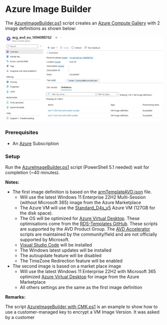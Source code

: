 # Azure Image Builder

The [AzureImageBuilder.ps1](AzureImageBuilder.ps1) script creates an [Azure Compute Gallery](https://learn.microsoft.com/en-us/azure/virtual-machines/azure-compute-gallery) with 2 image definitions as shown below:

![](docs/acg.jpg)

### Prerequisites 

  * An [Azure](https://portal.azure.com) Subscription

### Setup

Run the [AzureImageBuilder.ps1](AzureImageBuilder.ps1) script (PowerShell 5.1 needed) wait for completion (~40 minutes).

**Notes:**

* The first image definition is based on the [armTemplateAVD.json](armTemplateAVD.json) file.
  * Will use the latest Windows 11 Enterprise 22H2 Multi-Session (without Microsoft 365) image from the Azure Marketplace
  * The Azure VM will use the [Standard_D4s_v5](https://learn.microsoft.com/en-us/azure/virtual-machines/dv5-dsv5-series#dsv5-serieshttps://learn.microsoft.com/en-us/azure/virtual-machines/dv3-dsv3-series) Azure VM (127GB for the disk space).
  * The OS will be optimized for [Azure Virtual Desktop](https://azure.microsoft.com/en-us/products/virtual-desktop). These optimisations come from the [RDS-Templates GitHub](https://github.com/Azure/RDS-Templates/tree/master/CustomImageTemplateScripts). These scripts are supported by the AVD Product Group. The [AVD Accelerator](https://github.com/Azure/avdaccelerator) scripts are maintained by the community/field and are not officially supported by Microsoft. 
  * [Visual Studio Code](https://code.visualstudio.com/) will be installed
  * The Windows latest updates will be installed
  * The autoupdate feature will be disabled
  * The TimeZone Redirection feature will be enabled
* The second image is based on a market place image
  * Will use the latest Windows 11 Enterprise 22H2 with Microsoft 365 optimized [Azure Virtual Desktop](https://azure.microsoft.com/en-us/products/virtual-desktop) for image from the Azure Marketplace
  * All others settings are the same as the first image definition

**Remarks:**

The script [AzureImageBuilder with CMK.ps1](AzureImageBuilder%20with%20CMK.ps1) is an example to show how to use a customer-managed key to encrypt a VM Image Version. It was asked by a customer
